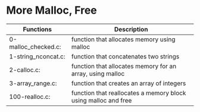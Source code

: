 # More Malloc, Free

Functions | Description
--------- | ------------
0-malloc_checked.c:|  function that allocates memory using malloc
1-string_nconcat.c: | function that concatenates two strings
2-calloc.c: |  function that allocates memory for an array, using malloc
3-array_range.c: |  function that creates an array of integers
100-realloc.c: | function that reallocates a memory block using malloc and free

